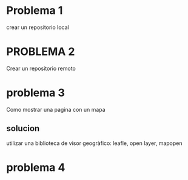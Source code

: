 # Problema 1

crear un repositorio local

# PROBLEMA 2
Crear un repositorio remoto

# problema 3
Como mostrar una pagina con un mapa
## solucion 
utilizar una biblioteca de visor geogràfico: leafle, open layer, mapopen

# problema 4